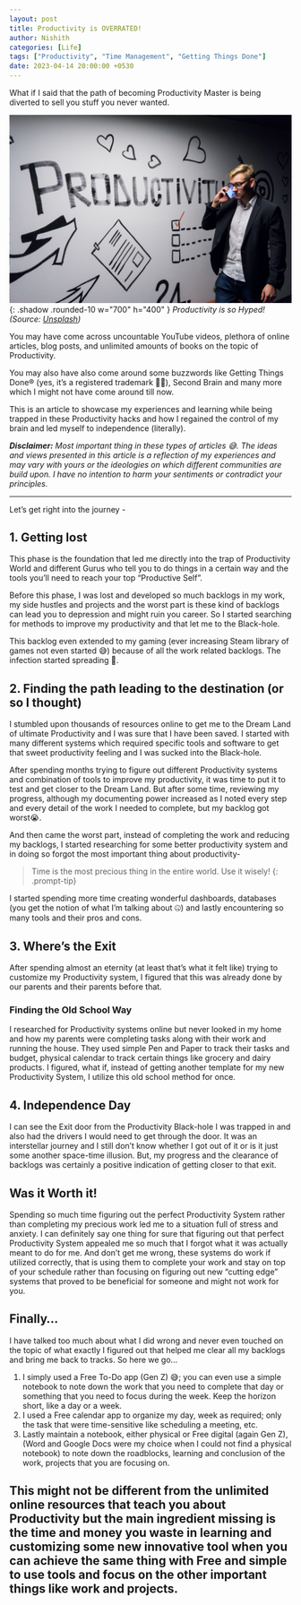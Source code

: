 ```yaml
---
layout: post
title: Productivity is OVERRATED!
author: Nishith
categories: [Life]
tags: ["Productivity", "Time Management", "Getting Things Done"]
date: 2023-04-14 20:00:00 +0530
---
```


What if I said that the path of becoming Productivity Master is being diverted to sell you stuff you never wanted.

![Desktop View](/assets/img/prod.jpg){: .shadow .rounded-10 w="700" h="400" }
*Productivity is so Hyped! (Source: [Unsplash](https://unsplash.com/photos/gZB-i-dA6ns))*

You may have come across uncountable YouTube videos, plethora of online articles, blog posts, and unlimited amounts of books on the topic of Productivity.

You may also have also come around some buzzwords like Getting Things Done® (yes, it’s a registered trademark 🤦‍♂️), Second Brain and many more which I might not have come around till now.

This is an article to showcase my experiences and learning while being trapped in these Productivity hacks and how I regained the control of my brain and led myself to independence (literally).

_**Disclaimer:** Most important thing in these types of articles 😅. The ideas and views presented in this article is a reflection of my experiences and may vary with yours or the ideologies on which different communities are build upon. I have no intention to harm your sentiments or contradict your principles._

---

Let’s get right into the journey -

## 1. Getting lost

This phase is the foundation that led me directly into the trap of Productivity World and different Gurus who tell you to do things in a certain way and the tools you’ll need to reach your top “Productive Self”.

Before this phase, I was lost and developed so much backlogs in my work, my side hustles and projects and the worst part is these kind of backlogs can lead you to depression and might ruin you career. So I started searching for methods to improve my productivity and that let me to the Black-hole.

This backlog even extended to my gaming (ever increasing Steam library of games not even started 😅) because of all the work related backlogs. The infection started spreading 🦠.

## 2. Finding the path leading to the destination (or so I thought)

I stumbled upon thousands of resources online to get me to the Dream Land of ultimate Productivity and I was sure that I have been saved. I started with many different systems which required specific tools and software to get that sweet productivity feeling and I was sucked into the Black-hole.

After spending months trying to figure out different Productivity systems and combination of tools to improve my productivity, it was time to put it to test and get closer to the Dream Land. But after some time, reviewing my progress, although my documenting power increased as I noted every step and every detail of the work I needed to complete, but my backlog got worst😭.

And then came the worst part, instead of completing the work and reducing my backlogs, I started researching for some better productivity system and in doing so forgot the most important thing about productivity-

> Time is the most precious thing in the entire world. Use it wisely!
{: .prompt-tip}

I started spending more time creating wonderful dashboards, databases (you get the notion of what I’m talking about 🤐) and lastly encountering so many tools and their pros and cons.

## 3. Where’s the Exit

After spending almost an eternity (at least that’s what it felt like) trying to customize my Productivity system, I figured that this was already done by our parents and their parents before that.

### Finding the Old School Way

I researched for Productivity systems online but never looked in my home and how my parents were completing tasks along with their work and running the house. They used simple Pen and Paper to track their tasks and budget, physical calendar to track certain things like grocery and dairy products. I figured, what if, instead of getting another template for my new Productivity System, I utilize this old school method for once.

## 4. Independence Day

I can see the Exit door from the Productivity Black-hole I was trapped in and also had the drivers I would need to get through the door. It was an interstellar journey and I still don’t know whether I got out of it or is it just some another space-time illusion. But, my progress and the clearance of backlogs was certainly a positive indication of getting closer to that exit.

## Was it Worth it!

Spending so much time figuring out the perfect Productivity System rather than completing my precious work led me to a situation full of stress and anxiety. I can definitely say one thing for sure that figuring out that perfect Productivity System appealed me so much that I forgot what it was actually meant to do for me. And don’t get me wrong, these systems do work if utilized correctly, that is using them to complete your work and stay on top of your schedule rather than focusing on figuring out new “cutting edge” systems that proved to be beneficial for someone and might not work for you.

## Finally…

I have talked too much about what I did wrong and never even touched on the topic of what exactly I figured out that helped me clear all my backlogs and bring me back to tracks. So here we go…

1. I simply used a Free To-Do app (Gen Z) 😅; you can even use a simple notebook to note down the work that you need to complete that day or something that you need to focus during the week. Keep the horizon short, like a day or a week.
2. I used a Free calendar app to organize my day, week as required; only the task that were time-sensitive like scheduling a meeting, etc.
3. Lastly maintain a notebook, either physical or Free digital (again Gen Z), (Word and Google Docs were my choice when I could not find a physical notebook) to note down the roadblocks, learning and conclusion of the work, projects that you are focusing on.

This might not be different from the unlimited online resources that teach you about Productivity but the main ingredient missing is the time and money you waste in learning and customizing some new innovative tool when you can achieve the same thing with Free and simple to use tools and focus on the other important things like work and projects.
---